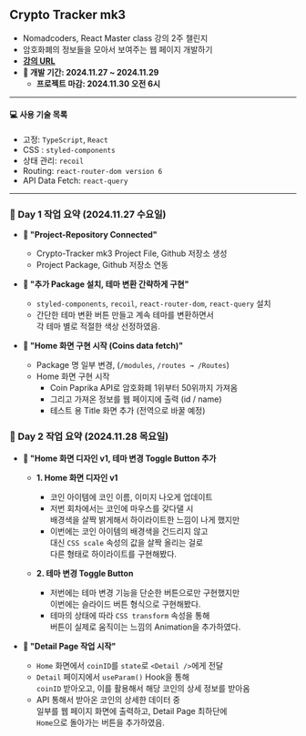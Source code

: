 ## Crypto Tracker mk3

- Nomadcoders, React Master class 강의 2주 챌린지
- 암호화폐의 정보들을 모아서 보여주는 웹 페이지 개발하기
- **[강의 URL](https://nomadcoders.co/react-masterclass)**
- **📆 개발 기간: 2024.11.27 ~ 2024.11.29**
    - **프로젝트 마감: 2024.11.30 오전 6시**

---

#### 💻 사용 기술 목록
- 고정: `TypeScript`, `React`
- CSS : `styled-components`
- 상태 관리: `recoil`
- Routing: `react-router-dom version 6`
- API Data Fetch: `react-query`

---

### 📆 Day 1 작업 요약 (2024.11.27 수요일)

- **📑 "Project-Repository Connected"**
    - Crypto-Tracker mk3 Project File, Github 저장소 생성
    - Project Package, Github 저장소 연동

- **📑 "추가 Package 설치, 테마 변환 간략하게 구현"**
    - `styled-components`, `recoil`, `react-router-dom`, `react-query` 설치
    - 간단한 테마 변환 버튼 만들고 계속 테마를 변환하면서 <br/>
        각 테마 별로 적절한 색상 선정하였음.

- **📑 "Home 화면 구현 시작 (Coins data fetch)"**
    - Package 명 일부 변경, (`/modules`, `/routes → /Routes`)
    - Home 화면 구현 시작
        - Coin Paprika API로 암호화폐 1위부터 50위까지 가져옴
        - 그리고 가져온 정보를 웹 페이지에 출력 (id / name)
        - 테스트 용 Title 화면 추가 (전역으로 바꿀 예정)

### 📆 Day 2 작업 요약 (2024.11.28 목요일)

- **📑 "Home 화면 디자인 v1, 테마 변경 Toggle Button 추가**
    - **1. Home 화면 디자인 v1**
        - 코인 아이템에 코인 이름, 이미지 나오게 업데이트
        - 저번 회차에서는 코인에 마우스를 갖다댈 시 <br/>
            배경색을 살짝 밝게해서 하이라이트한 느낌이 나게 했지만 <br/>
        - 이번에는 코인 아이템의 배경색을 건드리지 않고 <br/>
            대신 `CSS scale` 속성의 값을 살짝 올리는 걸로 <br/>
            다른 형태로 하이라이트를 구현해봤다.

    - **2. 테마 변경 Toggle Button**
        - 저번에는 테마 변경 기능을 단순한 버튼으로만 구현했지만 <br/>
            이번에는 슬라이드 버튼 형식으로 구현해봤다.
        - 테마의 상태에 따라 `CSS transform` 속성을 통해 <br/>
            버튼이 실제로 움직이는 느낌의 Animation을 추가하였다.

- **📑 "Detail Page 작업 시작"**
    - `Home` 화면에서 `coinID`를 `state`로 `<Detail />`에게 전달
    - `Detail` 페이지에서 `useParam()` Hook을 통해 <br/>
        `coinID` 받아오고, 이를 활용해서 해당 코인의 상세 정보를 받아옴
    - API 통해서 받아온 코인의 상세한 데이터 중 <br/>
        일부를 웹 페이지 화면에 출력하고, Detail Page 최하단에 <br/>
        `Home`으로 돌아가는 버튼을 추가하였음.